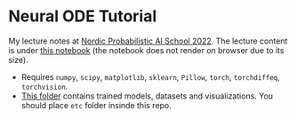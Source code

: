 # Neural ODE Tutorial
My lecture notes at [Nordic Probabilistic AI School 2022](https://probabilistic.ai/). The lecture content is under [this notebook](./NODE.ipynb) (the notebook does not render on browser due to its size). 

- Requires `numpy`, `scipy`, `matplotlib`, `sklearn`, `Pillow`, `torch`, `torchdiffeq`, `torchvision`.
- [This folder](https://1drv.ms/u/s!AoCg_EHL_pqdkMZooAyxfHJ1b_uR5A?e=NbZTc2) contains trained models, datasets and visualizations. You should place `etc` folder insinde this repo.
